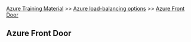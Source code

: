 [Azure Training Material](../index.md) >> [Azure load-balancing options](index.md) >> [Azure Front Door](.)

## Azure Front Door
